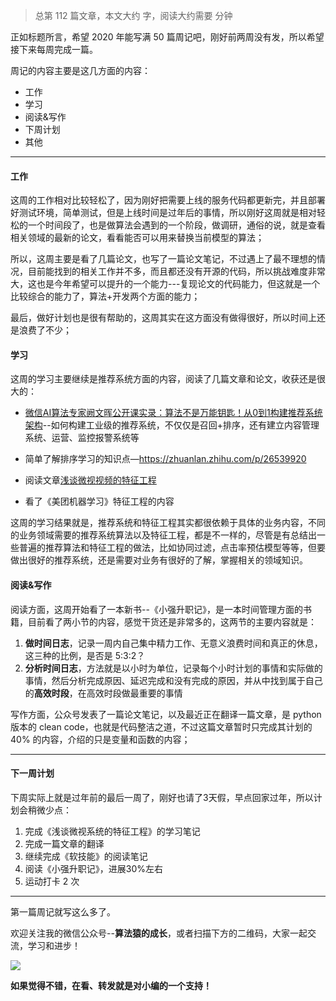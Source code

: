 
> 总第 112 篇文章，本文大约 字，阅读大约需要 分钟

正如标题所言，希望 2020 年能写满 50 篇周记吧，刚好前两周没有发，所以希望接下来每周完成一篇。

周记的内容主要是这几方面的内容：

- 工作
- 学习
- 阅读&写作
- 下周计划
- 其他


---
#### 工作

这周的工作相对比较轻松了，因为刚好把需要上线的服务代码都更新完，并且部署好测试环境，简单测试，但是上线时间是过年后的事情，所以刚好这周就是相对轻松的一个时间段了，也是做算法会遇到的一个阶段，做调研，通俗的说，就是查看相关领域的最新的论文，看看能否可以用来替换当前模型的算法；

所以，这周主要是看了几篇论文，也写了一篇论文笔记，不过遇上了最不理想的情况，目前能找到的相关工作并不多，而且都还没有开源的代码，所以挑战难度非常大，这也是今年希望可以提升的一个能力---复现论文的代码能力，但这就是一个比较综合的能力了，算法+开发两个方面的能力；

最后，做好计划也是很有帮助的，这周其实在这方面没有做得很好，所以时间上还是浪费了不少；



#### 学习

这周的学习主要继续是推荐系统方面的内容，阅读了几篇文章和论文，收获还是很大的：

- [微信AI算法专家阙文晖公开课实录：算法不是万能钥匙！从0到1构建推荐系统架构](https://mp.weixin.qq.com/s/HWlVrk4xOQnxLfnlY0enag)--如何构建工业级的推荐系统，不仅仅是召回+排序，还有建立内容管理系统、运营、监控报警系统等

- 简单了解排序学习的知识点—https://zhuanlan.zhihu.com/p/26539920
- 阅读文章[浅谈微视视频的特征工程](https://mp.weixin.qq.com/s/EgiSIJCRfiRLKwHUC1m46A)
- 看了《美团机器学习》特征工程的内容

这周的学习结果就是，推荐系统和特征工程其实都很依赖于具体的业务内容，不同的业务领域需要的推荐系统算法以及特征工程，都是不一样的，尽管是有总结出一些普遍的推荐算法和特征工程的做法，比如协同过滤，点击率预估模型等等，但要做出很好的推荐系统，还是需要对业务有很好的了解，掌握相关的领域知识。



#### 阅读&写作

阅读方面，这周开始看了一本新书--《小强升职记》，是一本时间管理方面的书籍，目前看了两小节的内容，感觉干货还是非常多的，这两节的主要内容就是：

1. **做时间日志**，记录一周内自己集中精力工作、无意义浪费时间和真正的休息，这三种的比例，是否是 5:3:2？
2. **分析时间日志**，方法就是以小时为单位，记录每个小时计划的事情和实际做的事情，然后分析完成原因、延迟完成和没有完成的原因，并从中找到属于自己的**高效时段**，在高效时段做最重要的事情

写作方面，公众号发表了一篇论文笔记，以及最近正在翻译一篇文章，是 python 版本的 clean code，也就是代码整洁之道，不过这篇文章暂时只完成其计划的 40% 的内容，介绍的只是变量和函数的内容；


---

#### 下一周计划

下周实际上就是过年前的最后一周了，刚好也请了3天假，早点回家过年，所以计划会稍微少点：

1. 完成《浅谈微视系统的特征工程》的学习笔记
2. 完成一篇文章的翻译
3. 继续完成《软技能》的阅读笔记
4. 阅读《小强升职记》，进展30%左右
5. 运动打卡 2 次


---

第一篇周记就写这么多了。


欢迎关注我的微信公众号--**算法猿的成长**，或者扫描下方的二维码，大家一起交流，学习和进步！

![](https://cai-images-1257823952.cos.ap-beijing.myqcloud.com/qrcode_0601.png)

**如果觉得不错，在看、转发就是对小编的一个支持！**



